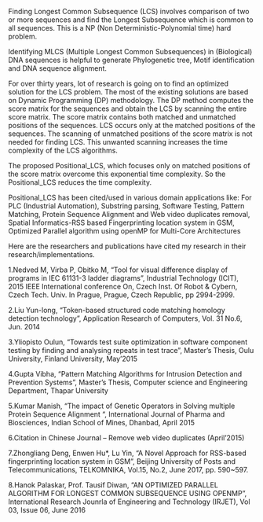 Finding Longest Common Subsequence (LCS) involves comparison of two or more sequences and find the Longest Subsequence which is common to all sequences. This is a NP (Non Deterministic-Polynomial time) hard problem.

Identifying MLCS (Multiple Longest Common Subsequences) in (Biological) DNA sequences is helpful to generate Phylogenetic tree, Motif identification and DNA sequence alignment.  

For over thirty years, lot of research is going on to find an optimized solution for the LCS problem. The most of the existing solutions are based on Dynamic Programming (DP) methodology. The DP method computes the score matrix for the sequences and obtain the LCS by scanning the entire score matrix. The score matrix contains both matched and unmatched positions of the sequences. LCS occurs only at the matched positions of the sequences. The scanning of unmatched positions of the score matrix is not needed for finding LCS. This  unwanted scanning increases the time complexity of the LCS algorithms. 

The proposed Positional_LCS,  which focuses only on matched positions of the score matrix overcome this exponential time complexity. So the Positional_LCS reduces the time complexity.

Positional_LCS has been cited/used in various domain applications like: For PLC (Industrial Automation), Substring parsing, Software Testing, Pattern Matching, Protein Sequence Alignment and Web video duplicates removal, Spatial Informatics-RSS based Fingerprinting location system in GSM, Optimized Parallel algorithm using openMP for Multi-Core Architectures 

Here are the researchers and publications have cited my research in their research/implementations.

1.Nedved M, Virba P, Obitko M, “Tool for visual difference display of programs in IEC 61131-3 ladder diagrams”, Industrial Technology (ICIT), 2015 IEEE International conference On, Czech Inst. Of Robot & Cybern, Czech Tech. Univ. In Prague, Prague, Czech Republic, pp 2994-2999. 

2.Liu Yun-long, “Token-based structured code matching homology detection technology”, Application Research of Computers, Vol. 31 No.6, Jun. 2014

3.Yliopisto Oulun, “Towards test suite optimization in software component testing by finding and analysing repeats in test trace”, Master’s Thesis, Oulu University, Finland University, May’2015

4.Gupta Vibha, “Pattern Matching Algorithms for Intrusion Detection and Prevention Systems”, Master’s Thesis, Computer science and Engineering Department, Thapar University

5.Kumar Manish, “The impact of Genetic Operators in Solving multiple Protein Sequence Alignment “, International Journal of Pharma and Biosciences, Indian School of Mines, Dhanbad, April 2015

6.Citation in Chinese Journal – Remove web video duplicates (April’2015)

7.Zhongliang Deng, Enwen Hu*, Lu Yin, “A Novel Approach for RSS-based fingerprinting location system in GSM”, Beijing University of Posts and Telecommunications, TELKOMNIKA, Vol.15, No.2, June 2017, pp. 590~597.

8.Hanok Palaskar, Prof. Tausif Diwan, “AN OPTIMIZED PARALLEL ALGORITHM FOR LONGEST COMMON SUBSEQUENCE USING OPENMP”, International Research Jounrla of Engineering and Technology (IRJET), Vol 03, Issue 06, June 2016
